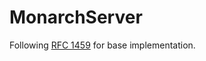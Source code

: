 # MonarchServer
Following [RFC 1459](https://datatracker.ietf.org/doc/html/rfc1459) for base implementation.
